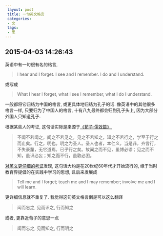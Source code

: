 ```yaml
---
 layout: post
 title: 一句英文格言
 categories:
 - 文
 tags:
 - 思
---
```


## 2015-04-03 14:26:43

英语中有一句很有名的格言,

> I hear and I forget. I see and I remember. I do and I understand.

或写成

> What I hear I forget, what I see I remember, what I do I understand.

一般都将它归结为中国的格言, 或更具体地归结为孔子的话.
像英语中的其他很多格言一样, 只要归为了中国人的格言, 十有八九最终都会归到孔子头上, 因为大部分外国人只知道孔子.

根据某些人的考证, 这句话实际是来源于[《荀子·儒效篇》](http://zh.wikisource.org/wiki/%E8%8D%80%E5%AD%90/%E5%84%92%E6%95%88%E7%AF%87),

>不闻不若闻之，闻之不若见之，见之不若知之，知之不若行之，学至于行之而止矣。行之，明也。明之为圣人。圣人也者，本仁义，当是非，齐言行，不失豪釐，无它道焉，已乎行之矣。故闻之而不见，虽博必谬；见之而不知，虽识必妄；知之而不行，虽敦必困。

[对英文更仔细的考证](http://english.stackexchange.com/questions/226886/origin-of-i-hear-and-i-forget-i-see-and-i-remember-i-do-and-i-understand)发现, 这句话大约是在20世纪60年代才开始流行的, 缘于当时教育界提倡的在实践中学习的思想, 且后来发展成

> Tell me and I forget; teach me and I may remember; involve me and I will learn.

更详细信息就不重复了. 我觉得这句英文格言倒是可以这么翻译

> 闻而忘之, 见而识之, 行而知之

或者, 更靠近荀子的意思一点

> 闻而忘之, 见而知之, 行而明之

